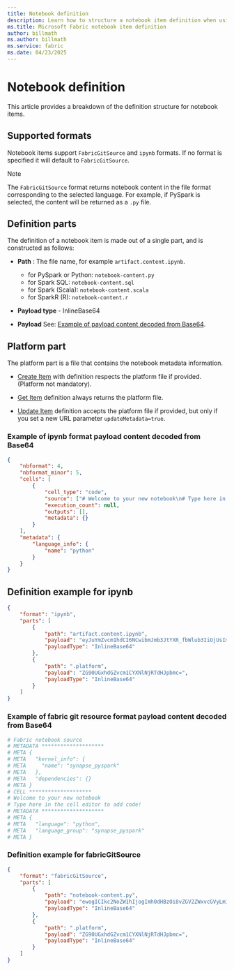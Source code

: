 ```yaml
---
title: Notebook definition
description: Learn how to structure a notebook item definition when using the Microsoft Fabric REST API.
ms.title: Microsoft Fabric notebook item definition
author: billmath
ms.author: billmath
ms.service: fabric
ms.date: 04/23/2025
---
```


# Notebook definition

This article provides a breakdown of the definition structure for notebook items.

## Supported formats

Notebook items support `FabricGitSource` and `ipynb` formats. If no format is specified it will default to `FabricGitSource`.  

> [!NOTE]
>
> The `FabricGitSource` format returns notebook content in the file format corresponding to the selected language. For example, if PySpark is selected, the content will be returned as a `.py` file.

## Definition parts

The definition of a notebook item is made out of a single part, and is constructed as follows:

* **Path** : The file name, for example `artifact.content.ipynb`. 
    - for PySpark or Python: `notebook-content.py`
    - for Spark SQL: `notebook-content.sql` 
    - for Spark (Scala): `notebook-content.scala`
    - for SparkR (R): `notebook-content.r`

* **Payload type** - InlineBase64

* **Payload** See: [Example of payload content decoded from Base64](#example-of-ipynb-format-payload-content-decoded-from-base64).

## Platform part

The platform part is a file that contains the notebook metadata information.

* [Create Item](/rest/api/fabric/core/items/create-item) with definition respects the platform file if provided. (Platform not mandatory).

* [Get Item](/rest/api/fabric/core/items/get-item) definition always returns the platform file.

* [Update Item](/rest/api/fabric/core/items/update-item) definition accepts the platform file if provided, but only if you set a new URL parameter `updateMetadata=true`.

### Example of ipynb format payload content decoded from Base64

```json
{
    "nbformat": 4,
    "nbformat_minor": 5,
    "cells": [
        {
            "cell_type": "code",
            "source": ["# Welcome to your new notebook\n# Type here in the cell editor to add code!\n"],
            "execution_count": null,
            "outputs": [],
            "metadata": {}
        }
    ],
    "metadata": {
        "language_info": {
            "name": "python"
        }
    }
}
```

## Definition example for ipynb

```json
{
    "format": "ipynb",
    "parts": [
        {
            "path": "artifact.content.ipynb",
            "payload": "eyJuYmZvcm1hdCI6NCwibmJmb3JtYXR_fbWlub3IiOjUsImNlbGxzIjpbeyJjZWxsX3R5cGUiOiJjb2RlIiwic291cmNlIjpbIiMgV2VsY29tZSB0byB5b3VyIG5ldyBub3RlYm9va1xuIyBUeXBlIGhlcmUgaW4gdGhlIGNlbGwgZWRpdG9yIHRvIGFkZCBjb2RlIVxuIl0sImV4ZWN1dGlvbl9jb3VudCI6bnVsbCwib3V0cHV0cyI6W10sIm1ldGFkYXRhIjp7fX1dLCJtZXRhZGF0YSI6eyJsYW5ndWFnZV9pbmZvIjp7Im5hbWUiOiJweXRob24ifX19",
            "payloadType": "InlineBase64"
        },
        {
            "path": ".platform",
            "payload": "ZG90UGxhdGZvcm1CYXNlNjRTdHJpbmc=",
            "payloadType": "InlineBase64"
        }
    ]
}
```

### Example of fabric git resource format payload content decoded from Base64 

```python
# Fabric notebook source 
# METADATA ******************** 
# META { 
# META   "kernel_info": { 
# META     "name": "synapse_pyspark" 
# META   }, 
# META   "dependencies": {} 
# META } 
# CELL ******************** 
# Welcome to your new notebook 
# Type here in the cell editor to add code! 
# METADATA ******************** 
# META { 
# META   "language": "python", 
# META   "language_group": "synapse_pyspark" 
# META } 
```

### Definition example for fabricGitSource

```json
{
    "format": "fabricGitSource",
    "parts": [
        {
            "path": "notebook-content.py",
            "payload": "ewogICIkc2NoZW1hIjogImh0dHBzOi8vZGV2ZWxvcGVyLm1pY3Jvc29mdC5jb20vanNvbi1zY2hlbWFzL2ZhYnJpYy9naXRJbnRlZ3JhdGlvbi9wbGF0Zm9ybVByb3BlcnRpZXMvMi4wLjAvc2NoZW1hLmpzb24iLAogICJtZXRhZGF0YSI6IHsKICAgICJ0eXBlIjogIk5vdGVib29rIiwKICAgICJkaXNwbGF5TmFtZSI6ICJOb3RlYm9vayA4IiwKICAgICJkZXNjcmlwdGlvbiI6ICJOZXcgbm90ZWJvb2siCiAgfSwKICAiY29uZmlnIjogewogICAgInZlcnNpb24iOiAiMi4wIiwKICAgICJsb2dpY2FsSWQiOiAiMDAwMDAwMDAtMDAwMC0wMDAwLTAwMDAtMDAwMDAwMDAwMDAwIgogIH0KfQ==",
            "payloadType": "InlineBase64"
        },
        {
            "path": ".platform",
            "payload": "ZG90UGxhdGZvcm1CYXNlNjRTdHJpbmc=",
            "payloadType": "InlineBase64"
        }
    ]
}
```
